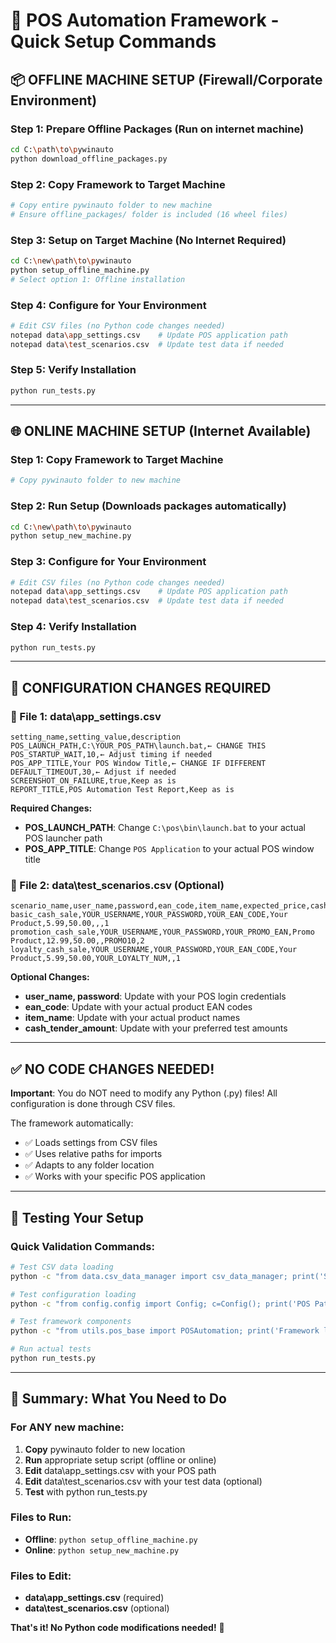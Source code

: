 # 🚀 POS Automation Framework - Quick Setup Commands

## 📦 **OFFLINE MACHINE SETUP (Firewall/Corporate Environment)**

### **Step 1: Prepare Offline Packages (Run on internet machine)**
```bash
cd C:\path\to\pywinauto
python download_offline_packages.py
```

### **Step 2: Copy Framework to Target Machine**
```bash
# Copy entire pywinauto folder to new machine
# Ensure offline_packages/ folder is included (16 wheel files)
```

### **Step 3: Setup on Target Machine (No Internet Required)**
```bash
cd C:\new\path\to\pywinauto
python setup_offline_machine.py
# Select option 1: Offline installation
```

### **Step 4: Configure for Your Environment**
```bash
# Edit CSV files (no Python code changes needed)
notepad data\app_settings.csv    # Update POS application path
notepad data\test_scenarios.csv  # Update test data if needed
```

### **Step 5: Verify Installation**
```bash
python run_tests.py
```

---

## 🌐 **ONLINE MACHINE SETUP (Internet Available)**

### **Step 1: Copy Framework to Target Machine**
```bash
# Copy pywinauto folder to new machine
```

### **Step 2: Run Setup (Downloads packages automatically)**
```bash
cd C:\new\path\to\pywinauto
python setup_new_machine.py
```

### **Step 3: Configure for Your Environment**
```bash
# Edit CSV files (no Python code changes needed)
notepad data\app_settings.csv    # Update POS application path
notepad data\test_scenarios.csv  # Update test data if needed
```

### **Step 4: Verify Installation**
```bash
python run_tests.py
```

---

## 📝 **CONFIGURATION CHANGES REQUIRED**

### **🎯 File 1: data\app_settings.csv**
```csv
setting_name,setting_value,description
POS_LAUNCH_PATH,C:\YOUR_POS_PATH\launch.bat,← CHANGE THIS
POS_STARTUP_WAIT,10,← Adjust timing if needed
POS_APP_TITLE,Your POS Window Title,← CHANGE IF DIFFERENT
DEFAULT_TIMEOUT,30,← Adjust if needed
SCREENSHOT_ON_FAILURE,true,Keep as is
REPORT_TITLE,POS Automation Test Report,Keep as is
```

**Required Changes:**
- **POS_LAUNCH_PATH**: Change `C:\pos\bin\launch.bat` to your actual POS launcher path
- **POS_APP_TITLE**: Change `POS Application` to your actual POS window title

### **🎯 File 2: data\test_scenarios.csv (Optional)**
```csv
scenario_name,user_name,password,ean_code,item_name,expected_price,cash_tender_amount,loyalty_number,promotion_code,quantity
basic_cash_sale,YOUR_USERNAME,YOUR_PASSWORD,YOUR_EAN_CODE,Your Product,5.99,50.00,,,1
promotion_cash_sale,YOUR_USERNAME,YOUR_PASSWORD,YOUR_PROMO_EAN,Promo Product,12.99,50.00,,PROMO10,2
loyalty_cash_sale,YOUR_USERNAME,YOUR_PASSWORD,YOUR_EAN_CODE,Your Product,5.99,50.00,YOUR_LOYALTY_NUM,,1
```

**Optional Changes:**
- **user_name, password**: Update with your POS login credentials
- **ean_code**: Update with your actual product EAN codes
- **item_name**: Update with your actual product names
- **cash_tender_amount**: Update with your preferred test amounts

---

## ✅ **NO CODE CHANGES NEEDED!**

**Important**: You do NOT need to modify any Python (.py) files! All configuration is done through CSV files.

The framework automatically:
- ✅ Loads settings from CSV files
- ✅ Uses relative paths for imports
- ✅ Adapts to any folder location
- ✅ Works with your specific POS application

---

## 🧪 **Testing Your Setup**

### **Quick Validation Commands:**
```bash
# Test CSV data loading
python -c "from data.csv_data_manager import csv_data_manager; print('Scenarios:', csv_data_manager.list_available_scenarios())"

# Test configuration loading  
python -c "from config.config import Config; c=Config(); print('POS Path:', c.POS_LAUNCH_PATH)"

# Test framework components
python -c "from utils.pos_base import POSAutomation; print('Framework loaded successfully')"

# Run actual tests
python run_tests.py
```

---

## 🎯 **Summary: What You Need to Do**

### **For ANY new machine:**
1. **Copy** pywinauto folder to new location
2. **Run** appropriate setup script (offline or online)  
3. **Edit** data\app_settings.csv with your POS path
4. **Edit** data\test_scenarios.csv with your test data (optional)
5. **Test** with python run_tests.py

### **Files to Run:**
- **Offline**: `python setup_offline_machine.py`
- **Online**: `python setup_new_machine.py`  

### **Files to Edit:**
- **data\app_settings.csv** (required)
- **data\test_scenarios.csv** (optional)

**That's it! No Python code modifications needed!** 🚀

